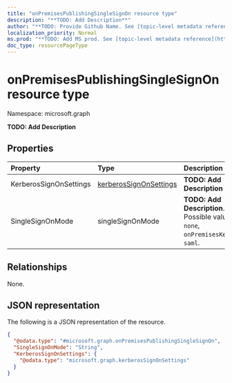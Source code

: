 ```yaml
---
title: "onPremisesPublishingSingleSignOn resource type"
description: "**TODO: Add Description**"
author: "**TODO: Provide Github Name. See [topic-level metadata reference](https://msgo.azurewebsites.net/add/document/guidelines/metadata.html#topic-level-metadata)**"
localization_priority: Normal
ms.prod: "**TODO: Add MS prod. See [topic-level metadata reference](https://msgo.azurewebsites.net/add/document/guidelines/metadata.html#topic-level-metadata)**"
doc_type: resourcePageType
---
```


# onPremisesPublishingSingleSignOn resource type


Namespace: microsoft.graph

**TODO: Add Description**

## Properties
|Property|Type|Description|
|:---|:---|:---|
|KerberosSignOnSettings|[kerberosSignOnSettings](../resources/kerberossignonsettings.md)|**TODO: Add Description**|
|SingleSignOnMode|singleSignOnMode|**TODO: Add Description**. Possible values are: `none`, `onPremisesKerberos`, `saml`.|

## Relationships
None.

## JSON representation
The following is a JSON representation of the resource.
<!-- {
  "blockType": "resource",
  "@odata.type": "microsoft.graph.onPremisesPublishingSingleSignOn"
}
-->
``` json
{
  "@odata.type": "#microsoft.graph.onPremisesPublishingSingleSignOn",
  "SingleSignOnMode": "String",
  "KerberosSignOnSettings": {
    "@odata.type": "microsoft.graph.kerberosSignOnSettings"
  }
}
```

